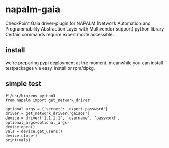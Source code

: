 # napalm-gaia

CheckPoint Gaia driver-plugin for NAPALM (Network Automation and Programmability Abstraction Layer with Multivendor support) python library 
Certain commands require expert mode accessible.

## install
 
we're preparing pypi deployment at the moment, meanwhile you can install testpackages via easy_install or rpm/dpkg.<br>




## simple test
    #!/usr/bin/env python3
    from napalm import get_network_driver
    
    optional_args = {'secret': 'expert-password'}
    driver = get_network_driver('gaiaos')   
    device = driver('1.1.1.1', 'username', 'password', optional_args=optional_args)
    device.open()    
    vals = device.get_users()
    device.close()
    print(vals)
